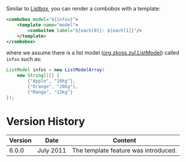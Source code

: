 Similar to
[Listbox]({{site.baseurl}}/zk_dev_ref/mvc/view/template/listbox_template),
you can render a combobox with a template:

```xml
<combobox model="${infos}">
    <template name="model">
        <comboitem label="${each[0]}: ${each[1]}"/>
    </template>
</combobox>
```

where we assume there is a list model
([org.zkoss.zul.ListModel](https://www.zkoss.org/javadoc/latest/zk/org/zkoss/zul/ListModel.html)) called `infos` such as:

```java
ListModel infos = new ListModelArray(
    new String[][] {
        {"Apple", "10kg"},
        {"Orange", "20kg"},
        {"Mango", "12kg"}
});
```

# Version History

| Version | Date      | Content                              |
|---------|-----------|--------------------------------------|
| 6.0.0   | July 2011 | The template feature was introduced. |
